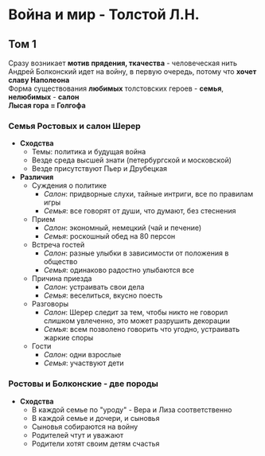 # Война и мир - Толстой Л.Н.

## Том 1
Сразу возникает **мотив прядения, ткачества** - человеческая нить  
Андрей Болконский идет на войну, в первую очередь, потому что **хочет славу Наполеона**  
Форма существования **любимых** толстовских героев - **семья**, **нелюбимых** - **салон**  
**Лысая гора = Голгофа**  

### Семья Ростовых и салон Шерер
- **Сходства**
	- Темы: политика и будущая война
	- Везде среда высшей знати (петербургской и московской)
	- Везде присутствуют Пьер и Друбецкая
- **Различия**
	- Суждения о политике
		- *Салон*: придворные слухи, тайные интриги, все по правилам игры
		- *Семья*: все говорят от души, что думают, без стеснения
	- Прием
		- *Салон*: экономный, немецкий (чай и печение)
		- *Семья*: роскошный обед на 80 персон
	- Встреча гостей
		- *Салон*: разные улыбки в зависимости от положения в общество
		- *Семья*: одинаково радостно улыбаются все
	- Причина приезда
		- *Салон*: устраивать свои дела
		- *Семья*: веселиться, вкусно поесть
	- Разговоры
		- *Салон*: Шерер следит за тем, чтобы никто не говорил слишком увлеченно, это может разрушить декорации
		- *Семья*: всем позволено говорить что угодно, устраивать жаркие споры
	- Гости
		- *Салон*: одни взрослые
		- *Семья*: участвуют дети

### Ростовы и Болконские - две породы
- **Сходства**
	- В каждой семье по "уроду" - Вера и Лиза соответственно
	- В каждой семье и дочери, и сыновья
	- Сыновья собираются на войну
	- Родителей чтут и уважают
	- Родители хотят своим детям счастья
